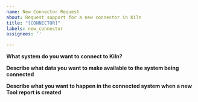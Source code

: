 ```yaml
---
name: New Connector Request
about: Request support for a new connector in Kiln
title: "[CONNECTOR]"
labels: new_connector
assignees: ''

---
```


**What system do you want to connect to Kiln?**

**Describe what data you want to make available to the system being connected**

**Describe what you want to happen in the connected system when a new Tool report is created**

